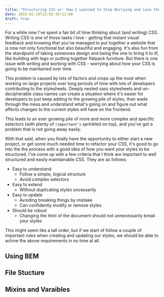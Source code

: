 ```yaml
---
title: "Structuring CSS or: How I Learned to Stop Worrying and Love the BEM 💣"
date: 2019-02-20T22:03:35+11:00
draft: true
---
```


For a while now I've spent a fair bit of time thinking about (and writing) CSS. Writing CSS is one of those tasks I love - getting that instant visual feedback and knowing that you've managed to put together a website that is now not only functional but also beautiful and engaging. It's also fun from the standpoint of taking someones design and being the one to bring it to lif, like building with lego or putting together flatpack furniture. But there is one issue with writing and working with CSS - worrying about how your CSS is going to be maintained over time.

<!--more-->

This problem is caused by lots of factors and crops up the most when working on large projects over long periods of time with lots of developers contributing to the stylesheets. Deeply nested sass stylesheets and un-decipherable class names can create a situation where it's easier for developers to just keep adding to the growing pile of styles, than wade through the mess and understand what's going on and figure out what affects changes to the current styles will have on the frontend.

This leads to an ever growing pile of more and more complex and specific selectors (with plenty of `!important's` sprinkled on top), and you've got a problem that is not going away easily.

With that said, when you finally have the opportunity to either start a new project, or get some much needed time to refactor your CSS, it's good to go into the the process with a good idea of how you want your styles to be structured. I've come up with a few criteria that I think are important to well structured and easily maintainable CSS. They are as follows:

- Easy to understand
  - Follow a simple, logical structure
  - Avoid complex selectors
- Easy to extend
  - Without duplicating styles uncessarily
- Easy to update
  - Avoiding breaking things by mistake
  - Can confidently modify or remove styles
- Should be robust
  - Changing the html of the document should not unnecessarily break your styles

This might seem like a tall order, but if we start of follow a couple of important rules when creating and updating our styles, we should be able to achive the above requirements in no time at all.

## Using BEM

## File Stucture

## Mixins and Varaibles
